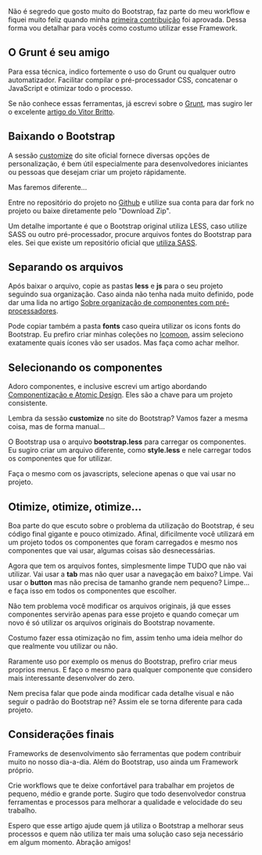 Não é segredo que gosto muito do Bootstrap, faz parte do meu workflow e fiquei muito feliz quando minha [primeira contribuição](https://github.com/twbs/bootstrap/pull/11162/files#r7084342) foi aprovada. Dessa forma vou detalhar para vocês como costumo utilizar esse Framework.

## O Grunt é seu amigo

Para essa técnica, indico fortemente o uso do Grunt ou qualquer outro automatizador. Facilitar compilar o pré-processador CSS, concatenar o JavaScript e otimizar todo o processo.

Se não conhece essas ferramentas, já escrevi sobre o [Grunt](/blog/2013/grunt-voce-deveria-estar-usando/), mas sugiro ler o excelente [artigo do Vitor Britto](http://www.vitorbritto.com.br/blog/automacao-de-tarefas-com-gruntjs-parte-1/).

## Baixando o Bootstrap

A sessão [customize](http://getbootstrap.com/customize/) do site oficial fornece diversas opções de personalização, é bem útil especialmente para desenvolvedores iniciantes ou pessoas que desejam criar um projeto rápidamente.

Mas faremos diferente...

Entre no repositório do projeto no [Github](https://github.com/twbs/bootstrap) e utilize sua conta para dar fork no projeto ou baixe diretamente pelo "Download Zip".

Um detalhe importante é que o Bootstrap original utiliza LESS, caso utilize SASS ou outro pré-processador, procure arquivos fontes do Bootstrap para eles. Sei que existe um repositório oficial que [utiliza SASS](https://github.com/twbs/bootstrap-sass).

## Separando os arquivos

Após baixar o arquivo, copie as pastas **less** e **js** para o seu projeto seguindo sua organização. Caso ainda não tenha nada muito definido, pode dar uma lida no artigo [Sobre organização de componentes com pré-processadores](/blog/2013/sobre-organizacao-de-componentes-com-pre-processadores/).

Pode copiar também a pasta **fonts** caso queira utilizar os icons fonts do Bootstrap. Eu prefiro criar minhas coleções no [Icomoon](icomoon.io/app/), assim seleciono exatamente quais ícones vão ser usados. Mas faça como achar melhor.

## Selecionando os componentes

Adoro componentes, e inclusive escrevi um artigo abordando [Componentização e Atomic Design](/blog/2013/um-conto-sobre-componentizacao-e-quebra-de-paradigmas/). Eles são a chave para um projeto consistente.

Lembra da sessão **customize** no site do Bootstrap? Vamos fazer a mesma coisa, mas de forma manual...

O Bootstrap usa o arquivo **bootstrap.less** para carregar os componentes. Eu sugiro criar um arquivo diferente, como **style.less** e nele carregar todos os componentes que for utilizar.

Faça o mesmo com os javascripts, selecione apenas o que vai usar no projeto.

## Otimize, otimize, otimize...

Boa parte do que escuto sobre o problema da utilização do Bootstrap, é seu código final gigante e pouco otimizado. Afinal, dificilmente você utilizará em um projeto todos os componentes que foram carregados e mesmo nos componentes que vai usar, algumas coisas são desnecessárias.

Agora que tem os arquivos fontes, simplesmente limpe TUDO que não vai utilizar. Vai usar a **tab** mas não quer usar a navegação em baixo? Limpe. Vai usar o **button** mas não precisa de tamanho grande nem pequeno? Limpe... e faça isso em todos os componentes que escolher.

Não tem problema você modificar os arquivos originais, já que esses componentes servirão apenas para esse projeto e quando começar um novo é só utilizar os arquivos originais do Bootstrap novamente.

Costumo fazer essa otimização no fim, assim tenho uma ideia melhor do que realmente vou utilizar ou não.

Raramente uso por exemplo os menus do Bootstrap, prefiro criar meus proprios menus. E faço o mesmo para qualquer componente que considero mais interessante desenvolver do zero.

Nem precisa falar que pode ainda modificar cada detalhe visual e não seguir o padrão do Bootstrap né? Assim ele se torna diferente para cada projeto.

## Considerações finais

Frameworks de desenvolvimento são ferramentas que podem contribuir muito no nosso dia-a-dia. Além do Bootstrap, uso ainda um Framework próprio.

Crie workflows que te deixe confortável para trabalhar em projetos de pequeno, médio e grande porte. Sugiro que todo desenvolvedor construa ferramentas e processos para melhorar a qualidade e velocidade do seu trabalho.

Espero que esse artigo ajude quem já utiliza o Bootstrap a melhorar seus processos e quem não utiliza ter mais uma solução caso seja necessário em algum momento. Abração amigos!
